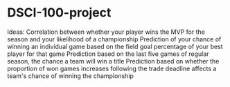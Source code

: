 # DSCI-100-project

Ideas:
  Correlation between whether your player wins the MVP for the season and your likelihood of a championship
  Prediction of your chance of winning an individual game based on the field goal percentage of your best player for that game
  Prediction based on the last five games of regular season, the chance a team will win a title
  Prediction based on whether the proportion of won games increases following the trade deadline affects a team's chance of winning the championship
  
